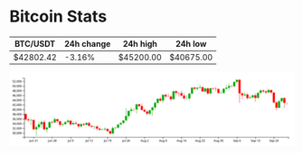 # Bitcoin Stats

BTC/USDT|24h change|24h high|24h low|
|---|---|---|---|
|$42802.42|-3.16%|$45200.00|$40675.00|

<img src="./chart.svg">
